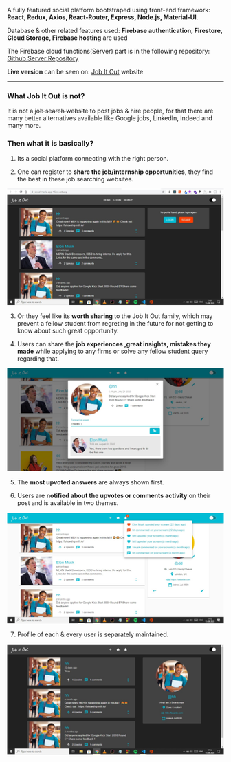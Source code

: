 <!-- <a href="https://github.com/covalentbond/Scream-it-out.git"><img align="right" src="https://camo.githubusercontent.com/38ef81f8aca64bb9a64448d0d70f1308ef5341ab/68747470733a2f2f73332e616d617a6f6e6177732e636f6d2f6769746875622f726962626f6e732f666f726b6d655f72696768745f6461726b626c75655f3132313632312e706e67" alt="Fork me on GitHub" data-canonical-src="https://s3.amazonaws.com/github/ribbons/forkme_right_darkblue_121621.png"></a> -->

A fully featured social platform bootstraped using front-end framework: **React, Redux, Axios, React-Router, Express, Node.js, Material-UI**.

Database & other related features used: **Firebase authentication, Firestore, Cloud Storage, Firebase hosting** are used

The Firebase cloud functions(Server) part is in the following repository: [Github Server Repository](https://github.com/covalentbond/Job-it-out-server/)

**Live version** can be seen on: [Job It Out](https://social-media-app-132cc.web.app/") website

***

### What Job It Out is not? 

It is not a ~~job search website~~ to post jobs & hire people, for that there are many better alternatives available like Google jobs, LinkedIn, Indeed and many more.

### Then what it is basically?
1. Its a social platform connecting with the right person.

2. One can register to **share the job/internship opportunities**, they find the best in these job searching websites.

![alt text](https://github.com/covalentbond/Job-it-out-client/blob/master/src/images/Github-Image-1.jpg?raw=true)

3. Or they feel like its **worth sharing** to the Job It Out family, which may prevent a fellow student from regreting in the future for not getting to know about such great opportunity.

4. Users can share the **job experiences ,great insights, mistakes they made** while applying to any firms or solve any fellow student query regarding that.

![alt text](https://github.com/covalentbond/Job-it-out-client/blob/master/src/images/Github-Image-2.jpg?raw=true)

5. The **most upvoted answers** are always shown first.

6. Users are **notified about the upvotes or comments activity** on their post and is available in two themes.

![alt text](https://github.com/covalentbond/Job-it-out-client/blob/master/src/images/Github-Image-3.jpg?raw=true)

7. Profile of each & every user is separately maintained.

![alt text](https://github.com/covalentbond/Job-it-out-client/blob/master/src/images/Github-Image-4.jpg?raw=true)

